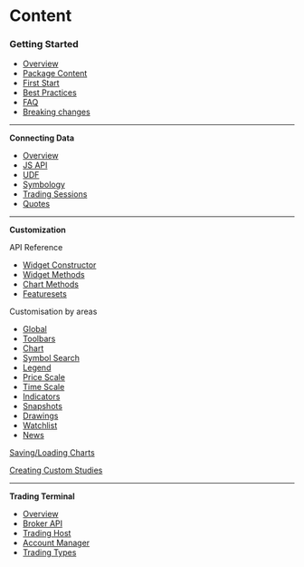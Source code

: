 # Content

### Getting Started

* [Overview](Home)
* [Package Content](Package-Content)
* [First Start](Running-Your-Charting-Library)
* [Best Practices](Best-Practices)
* [FAQ](Frequently-Asked-Questions)
* [Breaking changes](Breaking-Changes)

***

**Connecting Data**
* [Overview](How-To-Connect-My-Data)
* [JS API](JS-Api)
* [UDF](UDF)
* [Symbology](Symbology)
* [Trading Sessions](Trading-Sessions)
* [Quotes](Quotes)

***

**Customization**

API Reference

* [Widget Constructor](Widget-Constructor)
* [Widget Methods](Widget-Methods)
* [Chart Methods](Chart-Methods)
* [Featuresets](Featuresets)

Customisation by areas

* [Global](Global)
* [Toolbars](Toolbars)
* [Chart](Chart)
* [Symbol Search](Symbol-Search)
* [Legend](Legend)
* [Price Scale](Price-Scale)
* [Time Scale](Time-Scale)
* [Indicators](Indicators)
* [Snapshots](Snapshots)
* [Drawings](Drawings)
* [Watchlist](Watch-List)
* [News](News)

[Saving/Loading Charts](Saving-and-Loading-Charts)

[Creating Custom Studies](Creating-Custom-Studies)

***

**Trading Terminal**

* [Overview](Trading-Terminal)
* [Broker API](Broker-API)
* [Trading Host](Trading-Host)
* [Account Manager](Account-Manager)
* [Trading Types](Trading-Objects-and-Constants)
